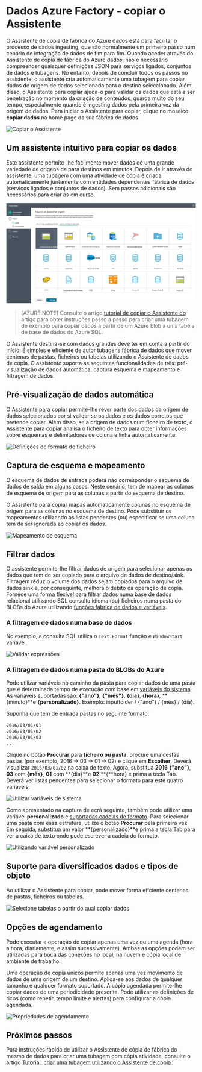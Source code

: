 <properties
    pageTitle="Assistente de cópia Azure fábrica dados | Microsoft Azure"
    description="Saiba mais sobre como utilizar o Assistente para copiar dados fábrica Azure para copiar dados de origens de dados suportadas para sumidouros."
    services="data-factory"
    documentationCenter=""
    authors="spelluru"
    manager="jhubbard"
    editor="monicar"/>

<tags
    ms.service="data-factory"
    ms.workload="data-services"
    ms.tgt_pltfrm="na"
    ms.devlang="na"
    ms.topic="article"
    ms.date="10/03/2016"
    ms.author="spelluru"/>

# <a name="azure-data-factory---copy-wizard"></a>Dados Azure Factory - copiar o Assistente
O Assistente de cópia de fábrica do Azure dados está para facilitar o processo de dados ingesting, que são normalmente um primeiro passo num cenário de integração de dados de fim para fim. Quando aceder através do Assistente de cópia de fábrica do Azure dados, não é necessário compreender quaisquer definições JSON para serviços ligados, conjuntos de dados e tubagens. No entanto, depois de concluir todos os passos no assistente, o assistente cria automaticamente uma tubagem para copiar dados de origem de dados selecionada para o destino seleccionado. Além disso, o Assistente para copiar ajuda-o para validar os dados que está a ser penetração no momento da criação de conteúdos, guarda muito do seu tempo, especialmente quando é ingesting dados pela primeira vez da origem de dados. Para iniciar o Assistente para copiar, clique no mosaico **copiar dados** na home page da sua fábrica de dados.

![Copiar o Assistente](./media/data-factory-copy-wizard/copy-data-wizard.png)


## <a name="an-intuitive-wizard-for-copying-data"></a>Um assistente intuitivo para copiar os dados
Este assistente permite-lhe facilmente mover dados de uma grande variedade de origens de para destinos em minutos. Depois de ir através do assistente, uma tubagem com uma atividade de cópia é criada automaticamente juntamente com entidades dependentes fábrica de dados (serviços ligados e conjuntos de dados). Sem passos adicionais são necessários para criar as em curso.   

![Selecione a origem de dados](./media/data-factory-copy-wizard/select-data-source-page.png)

> [AZURE.NOTE] Consulte o artigo [tutorial de copiar o Assistente do](data-factory-copy-data-wizard-tutorial.md) artigo para obter instruções passo a passo para criar uma tubagem de exemplo para copiar dados a partir de um Azure blob a uma tabela de base de dados do Azure SQL. 

O Assistente destina-se com dados grandes deve ter em conta a partir do início. É simples e eficiente de autor tubagens fábrica de dados que mover centenas de pastas, ficheiros ou tabelas utilizando o Assistente de dados de cópia. O assistente suporta as seguintes funcionalidades de três: pré-visualização de dados automática, captura esquema e mapeamento e filtragem de dados. 

## <a name="automatic-data-preview"></a>Pré-visualização de dados automática 
O Assistente para copiar permite-lhe rever parte dos dados da origem de dados selecionados por si validar se os dados é os dados corretos que pretende copiar. Além disso, se a origem de dados num ficheiro de texto, o Assistente para copiar analisa o ficheiro de texto para obter informações sobre esquemas e delimitadores de coluna e linha automaticamente. 

![Definições de formato de ficheiro](./media/data-factory-copy-wizard/file-format-settings.png)

## <a name="schema-capture-and-mapping"></a>Captura de esquema e mapeamento 
O esquema de dados de entrada poderá não corresponder o esquema de dados de saída em alguns casos. Neste cenário, tem de mapear as colunas de esquema de origem para as colunas a partir do esquema de destino. 

O Assistente para copiar mapas automaticamente colunas no esquema de origem para as colunas no esquema de destino. Pode substituir os mapeamentos utilizando as listas pendentes (ou) especificar se uma coluna tem de ser ignorada ao copiar os dados.   

![Mapeamento de esquema](./media/data-factory-copy-wizard/schema-mapping.png)

## <a name="filtering-data"></a>Filtrar dados  
O assistente permite-lhe filtrar dados de origem para selecionar apenas os dados que tem de ser copiado para o arquivo de dados de destino/sink. Filtragem reduz o volume dos dados sejam copiados para o arquivo de dados sink e, por conseguinte, melhora o débito da operação de cópia. Fornece uma forma flexível para filtrar dados numa base de dados relacional utilizando SQL consulta idioma (ou) ficheiros numa pasta do BLOBs do Azure utilizando [funções fábrica de dados e variáveis](data-factory-functions-variables.md).   

### <a name="filtering-of-data-in-a-database"></a>A filtragem de dados numa base de dados  
No exemplo, a consulta SQL utiliza o `Text.Format` função e `WindowStart` variável. 

![Validar expressões](./media/data-factory-copy-wizard/validate-expressions.png)

### <a name="filtering-of-data-in-an-azure-blob-folder"></a>A filtragem de dados numa pasta do BLOBs do Azure
Pode utilizar variáveis no caminho da pasta para copiar dados de uma pasta que é determinada tempo de execução com base em [variáveis do sistema](data-factory-functions-variables.md#data-factory-system-variables). As variáveis suportadas são: **{"ano"}**, **{"mês"}**, **{dia}**, **{hora}**, **{minuto}**e **{personalizado}**. Exemplo: inputfolder / {"ano"} / {mês} / {dia}.

Suponha que tem de entrada pastas no seguinte formato:

    2016/03/01/01
    2016/03/01/02
    2016/03/01/03
    ...

Clique no botão **Procurar** para **ficheiro ou pasta**, procure uma destas pastas (por exemplo, 2016 -> 03 -> 01 -> 02) e clique em **Escolher**. Deverá visualizar `2016/03/01/02` na caixa de texto. Agora, substitua **2016** **{"ano"}**, **03** com **{mês}**, **01** com **{dia}**e **02** **{**hora} e prima a tecla Tab. Deverá ver listas pendentes para selecionar o formato para este quatro variáveis:

![Utilizar variáveis de sistema](./media/data-factory-copy-wizard/blob-standard-variables-in-folder-path.png)   

Como apresentado na captura de ecrã seguinte, também pode utilizar uma variável **personalizado** e [suportadas cadeias de formato](https://msdn.microsoft.com/library/8kb3ddd4.aspx). Para selecionar uma pasta com essa estrutura, utilize o botão **Procurar** pela primeira vez. Em seguida, substitua um valor **{personalizado}**e prima a tecla Tab para ver a caixa de texto onde pode escrever a cadeia do formato.     

![Utilizando variável personalizado](./media/data-factory-copy-wizard/blob-custom-variables-in-folder-path.png)


## <a name="support-for-diverse-data-and-object-types"></a>Suporte para diversificados dados e tipos de objeto
Ao utilizar o Assistente para copiar, pode mover forma eficiente centenas de pastas, ficheiros ou tabelas.

![Selecione tabelas a partir do qual copiar dados](./media/data-factory-copy-wizard/select-tables-to-copy-data.png)

## <a name="scheduling-options"></a>Opções de agendamento
Pode executar a operação de copiar apenas uma vez ou uma agenda (hora a hora, diariamente, e assim sucessivamente). Ambas as opções podem ser utilizadas para boca das conexões no local, na nuvem e cópia local de ambiente de trabalho.

Uma operação de cópia únicos permite apenas uma vez movimento de dados de uma origem de um destino. Aplica-se aos dados de qualquer tamanho e qualquer formato suportado. A cópia agendada permite-lhe copiar dados de uma periodicidade prescrita. Pode utilizar as definições de ricos (como repetir, tempo limite e alertas) para configurar a cópia agendada.

![Propriedades de agendamento](./media/data-factory-copy-wizard/scheduling-properties.png)


## <a name="next-steps"></a>Próximos passos
Para instruções rápida de utilizar o Assistente de cópia de fábrica do mesmo de dados para criar uma tubagem com cópia atividade, consulte o artigo [Tutorial: criar uma tubagem utilizando o Assistente de cópia](data-factory-copy-data-wizard-tutorial.md).
